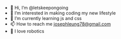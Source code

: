 - 👋 Hi, I’m @letskeepongoing
- 👀 I’m interested in making coding my new lifestyle
- 🌱 I’m currently learning js and css
- 📫 How to reach me josephleung78@gmail.com
- 🤖 I love robotics

<!---
letskeepongoing/letskeepongoing is a ✨ special ✨ repository because its `README.md` (this file) appears on your GitHub profile.
You can click the Preview link to take a look at your changes.
--->
